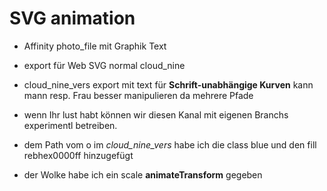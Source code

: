 # SVG animation

- Affinity photo_file mit Graphik Text
- export für Web SVG normal cloud_nine
- cloud_nine_vers export mit text für **Schrift-unabhängige Kurven** kann mann resp. Frau besser manipulieren da mehrere Pfade

- wenn Ihr lust habt können wir diesen Kanal mit eigenen Branchs experimentl betreiben.

- dem Path vom o im *cloud_nine_vers* habe ich die class blue und den fill rebhex0000ff hinzugefügt
- der Wolke habe ich ein scale **animateTransform** gegeben

